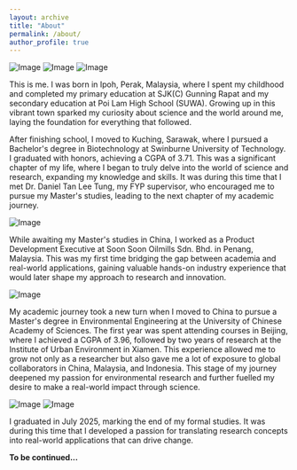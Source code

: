 ```yaml
---
layout: archive
title: "About"
permalink: /about/
author_profile: true
---
```


![Image](/KBlog.github.io/assets/images/Pic-1.PNG)
![Image](/KBlog.github.io/assets/images/Pic-2.jpg)
![Image](/KBlog.github.io/assets/images/Pic-3.JPG)

This is me. I was born in Ipoh, Perak, Malaysia, where I spent my childhood and completed my primary education at SJK(C) Gunning Rapat and my secondary education at Poi Lam High School (SUWA). Growing up in this vibrant town sparked my curiosity about science and the world around me, laying the foundation for everything that followed.

After finishing school, I moved to Kuching, Sarawak, where I pursued a Bachelor's degree in Biotechnology at Swinburne University of Technology. I graduated with honors, achieving a CGPA of 3.71. This was a significant chapter of my life, where I began to truly delve into the world of science and research, expanding my knowledge and skills. It was during this time that I met Dr. Daniel Tan Lee Tung, my FYP supervisor, who encouraged me to pursue my Master's studies, leading to the next chapter of my academic journey.

![Image](/KBlog.github.io/assets/images/Pic-4.JPG)

While awaiting my Master's studies in China, I worked as a Product Development Executive at Soon Soon Oilmills Sdn. Bhd. in Penang, Malaysia. This was my first time bridging the gap between academia and real-world applications, gaining valuable hands-on industry experience that would later shape my approach to research and innovation.

![Image](/KBlog.github.io/assets/images/Pic-5.HEIC)

My academic journey took a new turn when I moved to China to pursue a Master's degree in Environmental Engineering at the University of Chinese Academy of Sciences. The first year was spent attending courses in Beijing, where I achieved a CGPA of 3.96, followed by two years of research at the Institute of Urban Environment in Xiamen. This experience allowed me to grow not only as a researcher but also gave me a lot of exposure to global collaborators in China, Malaysia, and Indonesia. This stage of my journey deepened my passion for environmental research and further fuelled my desire to make a real-world impact through science.

![Image](/KBlog.github.io/assets/images/Pic-6.JPG)
![Image](/KBlog.github.io/assets/images/Pic-7.JPG)

I graduated in July 2025, marking the end of my formal studies. It was during this time that I developed a passion for translating research concepts into real-world applications that can drive change.

**To be continued...**